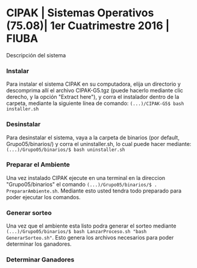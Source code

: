 # CIPAK | Sistemas Operativos (75.08)| 1er Cuatrimestre 2016 | FIUBA

Descripción del sistema


### Instalar

Para instalar el sistema CIPAK en su computadora, elija un directorio y descomprima allí
el archivo CIPAK-G5.tgz (puede hacerlo mediante clic derecho, y la opción "Extract here"),
y corra el instalador dentro de la carpeta, mediante la siguiente línea de comando:
`(...)/CIPAK-G5$ bash installer.sh`


### Desinstalar

Para desinstalar el sistema, vaya a la carpeta de binarios (por default, Grupo05/binarios/)
y corra el uninstaller.sh, lo cual puede hacer mediante:
`(...)/Grupo05/binarios/$ bash uninstaller.sh`


### Preparar el Ambiente

Una vez instalado CIPAK ejecute en una terminal en la direccion "Grupo05/binarios" el comando `(...)/Grupo05/binarios/$ . PrepararAmbiente.sh`.
Mediante esto usted tendra todo preparado para poder ejecutar los comandos.

### Generar sorteo

Una vez que el ambiente esta listo podra generar el sorteo mediante `(...)/Grupo05/binarios/$ bash LanzarProceso.sh "bash GenerarSorteo.sh"`. Esto genera los archivos necesarios para poder determinar los ganadores.

### Determinar Ganadores
